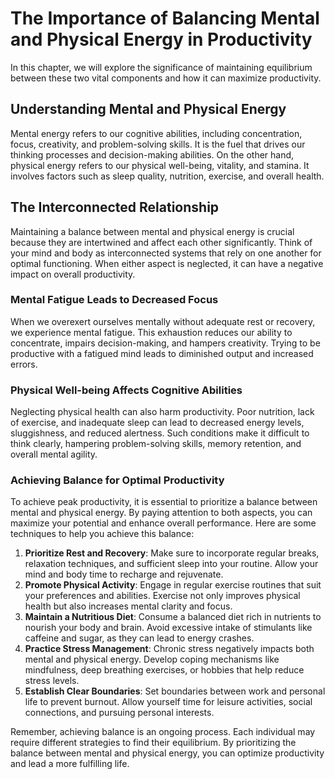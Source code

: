 # The Importance of Balancing Mental and Physical Energy in Productivity

In this chapter, we will explore the significance of maintaining equilibrium between these two vital components and how it can maximize productivity.

## Understanding Mental and Physical Energy

Mental energy refers to our cognitive abilities, including concentration, focus, creativity, and problem-solving skills. It is the fuel that drives our thinking processes and decision-making abilities. On the other hand, physical energy refers to our physical well-being, vitality, and stamina. It involves factors such as sleep quality, nutrition, exercise, and overall health.

## The Interconnected Relationship

Maintaining a balance between mental and physical energy is crucial because they are intertwined and affect each other significantly. Think of your mind and body as interconnected systems that rely on one another for optimal functioning. When either aspect is neglected, it can have a negative impact on overall productivity.

### Mental Fatigue Leads to Decreased Focus

When we overexert ourselves mentally without adequate rest or recovery, we experience mental fatigue. This exhaustion reduces our ability to concentrate, impairs decision-making, and hampers creativity. Trying to be productive with a fatigued mind leads to diminished output and increased errors.

### Physical Well-being Affects Cognitive Abilities

Neglecting physical health can also harm productivity. Poor nutrition, lack of exercise, and inadequate sleep can lead to decreased energy levels, sluggishness, and reduced alertness. Such conditions make it difficult to think clearly, hampering problem-solving skills, memory retention, and overall mental agility.

### Achieving Balance for Optimal Productivity

To achieve peak productivity, it is essential to prioritize a balance between mental and physical energy. By paying attention to both aspects, you can maximize your potential and enhance overall performance. Here are some techniques to help you achieve this balance:

1. **Prioritize Rest and Recovery**: Make sure to incorporate regular breaks, relaxation techniques, and sufficient sleep into your routine. Allow your mind and body time to recharge and rejuvenate.
2. **Promote Physical Activity**: Engage in regular exercise routines that suit your preferences and abilities. Exercise not only improves physical health but also increases mental clarity and focus.
3. **Maintain a Nutritious Diet**: Consume a balanced diet rich in nutrients to nourish your body and brain. Avoid excessive intake of stimulants like caffeine and sugar, as they can lead to energy crashes.
4. **Practice Stress Management**: Chronic stress negatively impacts both mental and physical energy. Develop coping mechanisms like mindfulness, deep breathing exercises, or hobbies that help reduce stress levels.
5. **Establish Clear Boundaries**: Set boundaries between work and personal life to prevent burnout. Allow yourself time for leisure activities, social connections, and pursuing personal interests.

Remember, achieving balance is an ongoing process. Each individual may require different strategies to find their equilibrium. By prioritizing the balance between mental and physical energy, you can optimize productivity and lead a more fulfilling life.
